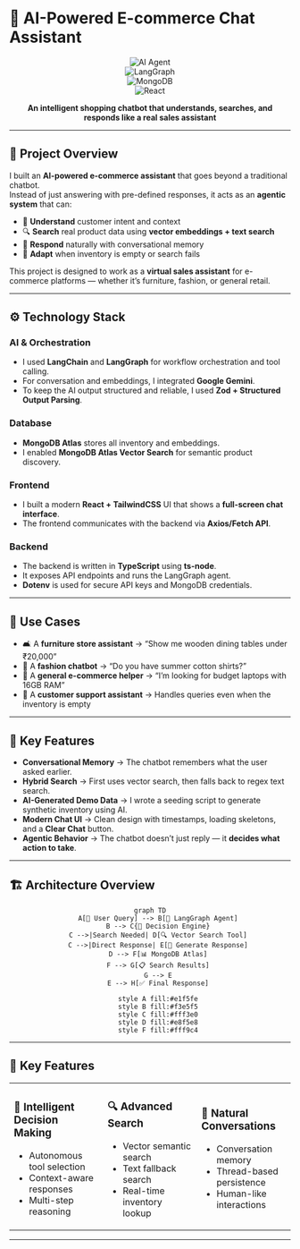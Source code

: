 # 🛒 AI-Powered E-commerce Chat Assistant

<div align="center">

![AI Agent](https://img.shields.io/badge/AI-Agent-blue?style=for-the-badge&logo=openai)  
![LangGraph](https://img.shields.io/badge/LangGraph-Orchestration-green?style=for-the-badge)  
![MongoDB](https://img.shields.io/badge/MongoDB-Atlas-green?style=for-the-badge&logo=mongodb)  
![React](https://img.shields.io/badge/React-Frontend-blue?style=for-the-badge&logo=react)

**An intelligent shopping chatbot that understands, searches, and responds like a real sales assistant**  

</div>

---

## 🎯 Project Overview

I built an **AI-powered e-commerce assistant** that goes beyond a traditional chatbot.  
Instead of just answering with pre-defined responses, it acts as an **agentic system** that can:  

- 🧠 **Understand** customer intent and context  
- 🔍 **Search** real product data using **vector embeddings + text search**  
- 💬 **Respond** naturally with conversational memory  
- 🔄 **Adapt** when inventory is empty or search fails  

This project is designed to work as a **virtual sales assistant** for e-commerce platforms — whether it’s furniture, fashion, or general retail.

---

## ⚙️ Technology Stack

### **AI & Orchestration**
- I used **LangChain** and **LangGraph** for workflow orchestration and tool calling.  
- For conversation and embeddings, I integrated **Google Gemini**.  
- To keep the AI output structured and reliable, I used **Zod + Structured Output Parsing**.  

### **Database**
- **MongoDB Atlas** stores all inventory and embeddings.  
- I enabled **MongoDB Atlas Vector Search** for semantic product discovery.  

### **Frontend**
- I built a modern **React + TailwindCSS** UI that shows a **full-screen chat interface**.  
- The frontend communicates with the backend via **Axios/Fetch API**.  

### **Backend**
- The backend is written in **TypeScript** using **ts-node**.  
- It exposes API endpoints and runs the LangGraph agent.  
- **Dotenv** is used for secure API keys and MongoDB credentials.  

---

## 🚀 Use Cases

- 🛋️ A **furniture store assistant** → “Show me wooden dining tables under ₹20,000”  
- 👕 A **fashion chatbot** → “Do you have summer cotton shirts?”  
- 📱 A **general e-commerce helper** → “I’m looking for budget laptops with 16GB RAM”  
- 🤝 A **customer support assistant** → Handles queries even when the inventory is empty  

---

## 🌟 Key Features

- **Conversational Memory** → The chatbot remembers what the user asked earlier.  
- **Hybrid Search** → First uses vector search, then falls back to regex text search.  
- **AI-Generated Demo Data** → I wrote a seeding script to generate synthetic inventory using AI.  
- **Modern Chat UI** → Clean design with timestamps, loading skeletons, and a **Clear Chat** button.  
- **Agentic Behavior** → The chatbot doesn’t just reply — it **decides what action to take**.  

---

## 🏗️ Architecture Overview

<div align="center">

```mermaid
graph TD
    A[👤 User Query] --> B[🤖 LangGraph Agent]
    B --> C{🧠 Decision Engine}
    C -->|Search Needed| D[🔍 Vector Search Tool]
    C -->|Direct Response| E[💬 Generate Response]
    D --> F[📊 MongoDB Atlas]
    F --> G[📋 Search Results]
    G --> E
    E --> H[✅ Final Response]
    
    style A fill:#e1f5fe
    style B fill:#f3e5f5
    style C fill:#fff3e0
    style D fill:#e8f5e8
    style F fill:#fff9c4
```

</div>

---
## 🌟 Key Features

<table>
<tr>
<td width="33%">

### 🧠 **Intelligent Decision Making**
- Autonomous tool selection
- Context-aware responses
- Multi-step reasoning

</td>
<td width="33%">

### 🔍 **Advanced Search**
- Vector semantic search
- Text fallback search
- Real-time inventory lookup

</td>
<td width="33%">

### 💬 **Natural Conversations**
- Conversation memory
- Thread-based persistence
- Human-like interactions

</td>
</tr>
</table>

---
